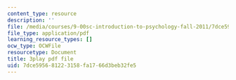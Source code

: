 ```yaml
---
content_type: resource
description: ''
file: /media/courses/9-00sc-introduction-to-psychology-fall-2011/7dce595681223158fa1766d3beb32fe5_t73rjeOj0eY.pdf
file_type: application/pdf
learning_resource_types: []
ocw_type: OCWFile
resourcetype: Document
title: 3play pdf file
uid: 7dce5956-8122-3158-fa17-66d3beb32fe5
---
```

